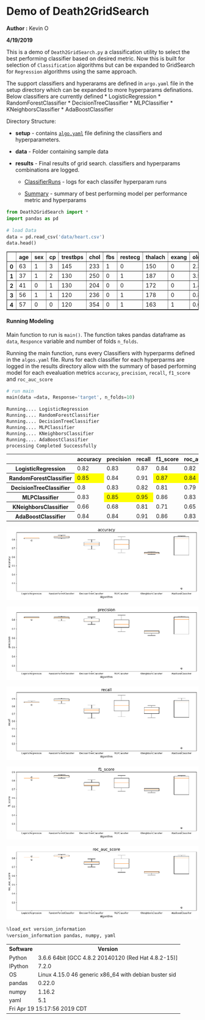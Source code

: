 
# Demo of Death2GridSearch

**Author :** Kevin O

**4/19/2019**

This is a demo of `Death2GridSearch.py` a classification utility to select the best performing classifier based on desired metric. Now this is built for selection of `Classification` algorithms but can be expanded to GridSearch for `Regression` algorithms using the same approach.

The support classifiers and hyperarams are defined in `argo.yaml` file in the setup directory which can be expanded to more hyperparams definations. Below classifiers are currently defined
      * LogisticRegression
      * RandomForestClassifier
      * DecisionTreeClassifier
      * MLPClassifier
      * KNeighborsClassifier
      * AdaBoostClassifier

Directory Structure:
* **setup** - contains [`algo.yaml`](https://github.com/kevimwe/Death2GridSearch/blob/master/setups/algos.yaml) file defining the classifiers and hyperparameters. 
* **data** -  Folder containing sample data
* **results** - Final results of grid search. classifiers and hyperparams combinations are logged.
      
     * [ClassifierRuns](https://github.com/kevimwe/Death2GridSearch/tree/master/results/ClassifiersRuns) - logs for each classifer hyperparam runs
     
     * [Summary](https://github.com/kevimwe/Death2GridSearch/blob/master/results/Summary/Summary.txt) -  summary of best performing model per performance metric and hyperparams
    


```python
from Death2GridSearch import *
import pandas as pd
```


```python
# load Data
data = pd.read_csv('data/heart.csv')
data.head()
```




<div>
<style scoped>
    .dataframe tbody tr th:only-of-type {
        vertical-align: middle;
    }

    .dataframe tbody tr th {
        vertical-align: top;
    }

    .dataframe thead th {
        text-align: right;
    }
</style>
<table border="1" class="dataframe">
  <thead>
    <tr style="text-align: right;">
      <th></th>
      <th>age</th>
      <th>sex</th>
      <th>cp</th>
      <th>trestbps</th>
      <th>chol</th>
      <th>fbs</th>
      <th>restecg</th>
      <th>thalach</th>
      <th>exang</th>
      <th>oldpeak</th>
      <th>slope</th>
      <th>ca</th>
      <th>thal</th>
      <th>target</th>
    </tr>
  </thead>
  <tbody>
    <tr>
      <th>0</th>
      <td>63</td>
      <td>1</td>
      <td>3</td>
      <td>145</td>
      <td>233</td>
      <td>1</td>
      <td>0</td>
      <td>150</td>
      <td>0</td>
      <td>2.3</td>
      <td>0</td>
      <td>0</td>
      <td>1</td>
      <td>1</td>
    </tr>
    <tr>
      <th>1</th>
      <td>37</td>
      <td>1</td>
      <td>2</td>
      <td>130</td>
      <td>250</td>
      <td>0</td>
      <td>1</td>
      <td>187</td>
      <td>0</td>
      <td>3.5</td>
      <td>0</td>
      <td>0</td>
      <td>2</td>
      <td>1</td>
    </tr>
    <tr>
      <th>2</th>
      <td>41</td>
      <td>0</td>
      <td>1</td>
      <td>130</td>
      <td>204</td>
      <td>0</td>
      <td>0</td>
      <td>172</td>
      <td>0</td>
      <td>1.4</td>
      <td>2</td>
      <td>0</td>
      <td>2</td>
      <td>1</td>
    </tr>
    <tr>
      <th>3</th>
      <td>56</td>
      <td>1</td>
      <td>1</td>
      <td>120</td>
      <td>236</td>
      <td>0</td>
      <td>1</td>
      <td>178</td>
      <td>0</td>
      <td>0.8</td>
      <td>2</td>
      <td>0</td>
      <td>2</td>
      <td>1</td>
    </tr>
    <tr>
      <th>4</th>
      <td>57</td>
      <td>0</td>
      <td>0</td>
      <td>120</td>
      <td>354</td>
      <td>0</td>
      <td>1</td>
      <td>163</td>
      <td>1</td>
      <td>0.6</td>
      <td>2</td>
      <td>0</td>
      <td>2</td>
      <td>1</td>
    </tr>
  </tbody>
</table>
</div>



#### Running Modeling

Main function to run is `main()`. The function takes pandas dataframe as `data`, `Responce` variable and number of folds `n_folds`.

Running the main function, runs every Classifiers with hyperparms defined in the `algos.yaml` file. Runs for each classifier for each hyperparms are logged in the results directory allow with the summary of based performing model for each evealuation metrics `accuracy`,	`precision`,	`recall`,	`f1_score` and	`roc_auc_score`


```python
# run main 
main(data =data, Response='target', n_folds=10)
```

    Running.... LogisticRegression
    Running.... RandomForestClassifier
    Running.... DecisionTreeClassifier
    Running.... MLPClassifier
    Running.... KNeighborsClassifier
    Running.... AdaBoostClassifier
    processing Completed Successfully





<style  type="text/css" >
    #T_37dc557c_62e0_11e9_857e_4cedfb93a259row1_col0 {
            background-color:  yellow;
        }    #T_37dc557c_62e0_11e9_857e_4cedfb93a259row1_col3 {
            background-color:  yellow;
        }    #T_37dc557c_62e0_11e9_857e_4cedfb93a259row1_col4 {
            background-color:  yellow;
        }    #T_37dc557c_62e0_11e9_857e_4cedfb93a259row3_col1 {
            background-color:  yellow;
        }    #T_37dc557c_62e0_11e9_857e_4cedfb93a259row3_col2 {
            background-color:  yellow;
        }</style>  
<table id="T_37dc557c_62e0_11e9_857e_4cedfb93a259" > 
<thead>    <tr> 
        <th class="blank level0" ></th> 
        <th class="col_heading level0 col0" >accuracy</th> 
        <th class="col_heading level0 col1" >precision</th> 
        <th class="col_heading level0 col2" >recall</th> 
        <th class="col_heading level0 col3" >f1_score</th> 
        <th class="col_heading level0 col4" >roc_auc_score</th> 
    </tr></thead> 
<tbody>    <tr> 
        <th id="T_37dc557c_62e0_11e9_857e_4cedfb93a259level0_row0" class="row_heading level0 row0" >LogisticRegression</th> 
        <td id="T_37dc557c_62e0_11e9_857e_4cedfb93a259row0_col0" class="data row0 col0" >0.82</td> 
        <td id="T_37dc557c_62e0_11e9_857e_4cedfb93a259row0_col1" class="data row0 col1" >0.83</td> 
        <td id="T_37dc557c_62e0_11e9_857e_4cedfb93a259row0_col2" class="data row0 col2" >0.87</td> 
        <td id="T_37dc557c_62e0_11e9_857e_4cedfb93a259row0_col3" class="data row0 col3" >0.84</td> 
        <td id="T_37dc557c_62e0_11e9_857e_4cedfb93a259row0_col4" class="data row0 col4" >0.82</td> 
    </tr>    <tr> 
        <th id="T_37dc557c_62e0_11e9_857e_4cedfb93a259level0_row1" class="row_heading level0 row1" >RandomForestClassifier</th> 
        <td id="T_37dc557c_62e0_11e9_857e_4cedfb93a259row1_col0" class="data row1 col0" >0.85</td> 
        <td id="T_37dc557c_62e0_11e9_857e_4cedfb93a259row1_col1" class="data row1 col1" >0.84</td> 
        <td id="T_37dc557c_62e0_11e9_857e_4cedfb93a259row1_col2" class="data row1 col2" >0.91</td> 
        <td id="T_37dc557c_62e0_11e9_857e_4cedfb93a259row1_col3" class="data row1 col3" >0.87</td> 
        <td id="T_37dc557c_62e0_11e9_857e_4cedfb93a259row1_col4" class="data row1 col4" >0.84</td> 
    </tr>    <tr> 
        <th id="T_37dc557c_62e0_11e9_857e_4cedfb93a259level0_row2" class="row_heading level0 row2" >DecisionTreeClassifier</th> 
        <td id="T_37dc557c_62e0_11e9_857e_4cedfb93a259row2_col0" class="data row2 col0" >0.8</td> 
        <td id="T_37dc557c_62e0_11e9_857e_4cedfb93a259row2_col1" class="data row2 col1" >0.83</td> 
        <td id="T_37dc557c_62e0_11e9_857e_4cedfb93a259row2_col2" class="data row2 col2" >0.82</td> 
        <td id="T_37dc557c_62e0_11e9_857e_4cedfb93a259row2_col3" class="data row2 col3" >0.81</td> 
        <td id="T_37dc557c_62e0_11e9_857e_4cedfb93a259row2_col4" class="data row2 col4" >0.79</td> 
    </tr>    <tr> 
        <th id="T_37dc557c_62e0_11e9_857e_4cedfb93a259level0_row3" class="row_heading level0 row3" >MLPClassifier</th> 
        <td id="T_37dc557c_62e0_11e9_857e_4cedfb93a259row3_col0" class="data row3 col0" >0.83</td> 
        <td id="T_37dc557c_62e0_11e9_857e_4cedfb93a259row3_col1" class="data row3 col1" >0.85</td> 
        <td id="T_37dc557c_62e0_11e9_857e_4cedfb93a259row3_col2" class="data row3 col2" >0.95</td> 
        <td id="T_37dc557c_62e0_11e9_857e_4cedfb93a259row3_col3" class="data row3 col3" >0.86</td> 
        <td id="T_37dc557c_62e0_11e9_857e_4cedfb93a259row3_col4" class="data row3 col4" >0.83</td> 
    </tr>    <tr> 
        <th id="T_37dc557c_62e0_11e9_857e_4cedfb93a259level0_row4" class="row_heading level0 row4" >KNeighborsClassifier</th> 
        <td id="T_37dc557c_62e0_11e9_857e_4cedfb93a259row4_col0" class="data row4 col0" >0.66</td> 
        <td id="T_37dc557c_62e0_11e9_857e_4cedfb93a259row4_col1" class="data row4 col1" >0.68</td> 
        <td id="T_37dc557c_62e0_11e9_857e_4cedfb93a259row4_col2" class="data row4 col2" >0.81</td> 
        <td id="T_37dc557c_62e0_11e9_857e_4cedfb93a259row4_col3" class="data row4 col3" >0.71</td> 
        <td id="T_37dc557c_62e0_11e9_857e_4cedfb93a259row4_col4" class="data row4 col4" >0.65</td> 
    </tr>    <tr> 
        <th id="T_37dc557c_62e0_11e9_857e_4cedfb93a259level0_row5" class="row_heading level0 row5" >AdaBoostClassifier</th> 
        <td id="T_37dc557c_62e0_11e9_857e_4cedfb93a259row5_col0" class="data row5 col0" >0.84</td> 
        <td id="T_37dc557c_62e0_11e9_857e_4cedfb93a259row5_col1" class="data row5 col1" >0.84</td> 
        <td id="T_37dc557c_62e0_11e9_857e_4cedfb93a259row5_col2" class="data row5 col2" >0.91</td> 
        <td id="T_37dc557c_62e0_11e9_857e_4cedfb93a259row5_col3" class="data row5 col3" >0.86</td> 
        <td id="T_37dc557c_62e0_11e9_857e_4cedfb93a259row5_col4" class="data row5 col4" >0.83</td> 
    </tr></tbody> 
</table> 




![png](output_5_2.png)



![png](output_5_3.png)



![png](output_5_4.png)



![png](output_5_5.png)



![png](output_5_6.png)



```python
%load_ext version_information
%version_information pandas, numpy, yaml
```




<table><tr><th>Software</th><th>Version</th></tr><tr><td>Python</td><td>3.6.6 64bit [GCC 4.8.2 20140120 (Red Hat 4.8.2-15)]</td></tr><tr><td>IPython</td><td>7.2.0</td></tr><tr><td>OS</td><td>Linux 4.15.0 46 generic x86_64 with debian buster sid</td></tr><tr><td>pandas</td><td>0.22.0</td></tr><tr><td>numpy</td><td>1.16.2</td></tr><tr><td>yaml</td><td>5.1</td></tr><tr><td colspan='2'>Fri Apr 19 15:17:56 2019 CDT</td></tr></table>



